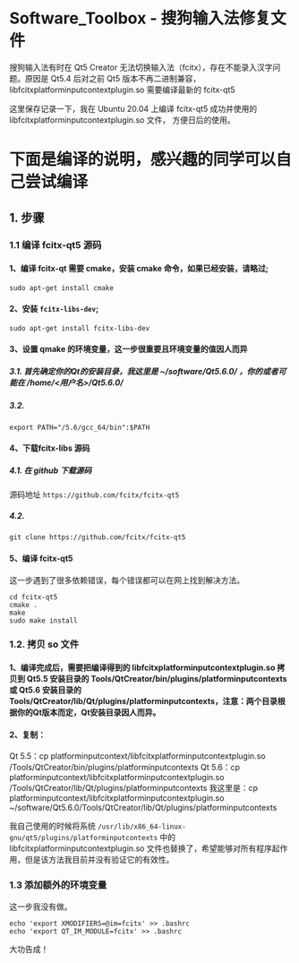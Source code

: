 # Software_Toolbox - 搜狗输入法修复文件

搜狗输入法有时在 Qt5 Creator 无法切换输入法（fcitx），存在不能录入汉字问题。原因是 Qt5.4 后对之前 Qt5 版本不再二进制兼容，libfcitxplatforminputcontextplugin.so 需要编译最新的 fcitx-qt5

这里保存记录一下，我在 Ubuntu 20.04 上编译 fcitx-qt5 成功并使用的 libfcitxplatforminputcontextplugin.so 文件，
方便日后的使用。


下面是编译的说明，感兴趣的同学可以自己尝试编译
===

## 1. 步骤

### 1.1 编译 fcitx-qt5 源码

#### 1、编译 fcitx-qt 需要 cmake，安装 cmake 命令，如果已经安装，请略过;

```
sudo apt-get install cmake
```

#### 2、安装 `fcitx-libs-dev`;

```
sudo apt-get install fcitx-libs-dev
```

#### 3、设置 qmake 的环境变量，这一步很重要且环境变量的值因人而异

##### 3.1. 首先确定你的Qt的安装目录，我这里是 ~/software/Qt5.6.0/ ，你的或者可能在 /home/<用户名>/Qt5.6.0/

##### 3.2. 
`export PATH="/5.6/gcc_64/bin":$PATH`

#### 4、下载fcitx-libs 源码

##### 4.1. 在 github 下载源码

源码地址 `https://github.com/fcitx/fcitx-qt5`

##### 4.2. 

`git clone https://github.com/fcitx/fcitx-qt5`

#### 5、编译 fcitx-qt5

这一步遇到了很多依赖错误，每个错误都可以在网上找到解决方法。

```
cd fcitx-qt5
cmake .
make 
sudo make install
```

### 1.2. 拷贝 so 文件

#### 1、编译完成后，需要把编译得到的 libfcitxplatforminputcontextplugin.so 拷贝到 Qt5.5 安装目录的 Tools/QtCreator/bin/plugins/platforminputcontexts 或 Qt5.6 安装目录的 Tools/QtCreator/lib/Qt/plugins/platforminputcontexts，注意：两个目录根据你的Qt版本而定，Qt安装目录因人而异。

#### 2、复制：

Qt 5.5：cp platforminputcontext/libfcitxplatforminputcontextplugin.so /Tools/QtCreator/bin/plugins/platforminputcontexts
Qt 5.6：cp platforminputcontext/libfcitxplatforminputcontextplugin.so /Tools/QtCreator/lib/Qt/plugins/platforminputcontexts
我这里是：cp platforminputcontext/libfcitxplatforminputcontextplugin.so ~/software/Qt5.6.0/Tools/QtCreator/lib/Qt/plugins/platforminputcontexts

我自己使用的时候将系统 `/usr/lib/x86_64-linux-gnu/qt5/plugins/platforminputcontexts` 中的 libfcitxplatforminputcontextplugin.so 文件也替换了，希望能够对所有程序起作用，但是该方法我目前并没有验证它的有效性。

### 1.3 添加额外的环境变量

这一步我没有做。

```
echo 'export XMODIFIERS=@im=fcitx' >> .bashrc 
echo 'export QT_IM_MODULE=fcitx' >> .bashrc
```
大功告成！